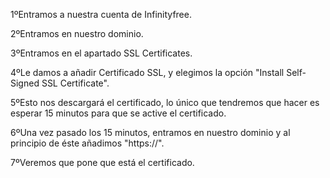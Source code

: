 1ºEntramos a nuestra cuenta de Infinityfree.

2ºEntramos en nuestro dominio.

3ºEntramos en el apartado SSL Certificates.

4ºLe damos a añadir Certificado SSL, y elegimos la opción "Install Self-Signed SSL Certificate".

5ºEsto nos descargará el certificado, lo único que tendremos que hacer es esperar 15 minutos para que se active el certificado.

6ºUna vez pasado los 15 minutos, entramos en nuestro dominio y al principio de éste añadimos "https://".

7ºVeremos que pone que está el certificado.
